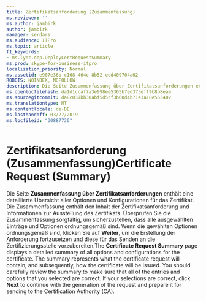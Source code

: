```yaml
---
title: Zertifikatsanforderung (Zusammenfassung)
ms.reviewer: ''
ms.author: jambirk
author: jambirk
manager: serdars
ms.audience: ITPro
ms.topic: article
f1_keywords:
- ms.lync.dep.DeployCertRequestSummary
ms.prod: skype-for-business-itpro
localization_priority: Normal
ms.assetid: e907e36b-c168-464c-8b52-edd409704a02
ROBOTS: NOINDEX, NOFOLLOW
description: Die Seite Zusammenfassung über Zertifikatsanforderungen enthält eine detaillierte Übersicht aller Optionen und Konfigurationen für das Zertifikat. Die Zusammenfassung enthält den Inhalt der Zertifikatsanforderung und Informationen zur Ausstellung des Zertifikats. Überprüfen Sie die Zusammenfassung sorgfältig, um sicherzustellen, dass alle ausgewählten Einträge und Optionen ordnungsgemäß sind. Wenn die gewählten Optionen ordnungsgemäß sind, klicken Sie auf Weiter, um die Erstellung der Anforderung fortzusetzen und diese für das Senden an die Zertifizierungsstelle vorzubereiten.
ms.openlocfilehash: da1d1ccaf7a3e998ee5365b7ed375eff9b8b8eae
ms.sourcegitcommit: da8c037bb30abf5d5cf3b60d4b71e3a10e553402
ms.translationtype: MT
ms.contentlocale: de-DE
ms.lasthandoff: 03/27/2019
ms.locfileid: "30887736"
---
```

# <a name="certificate-request-summary"></a><span data-ttu-id="10696-106">Zertifikatsanforderung (Zusammenfassung)</span><span class="sxs-lookup"><span data-stu-id="10696-106">Certificate Request (Summary)</span></span>
 
<span data-ttu-id="10696-p102">Die Seite **Zusammenfassung über Zertifikatsanforderungen** enthält eine detaillierte Übersicht aller Optionen und Konfigurationen für das Zertifikat. Die Zusammenfassung enthält den Inhalt der Zertifikatsanforderung und Informationen zur Ausstellung des Zertifikats. Überprüfen Sie die Zusammenfassung sorgfältig, um sicherzustellen, dass alle ausgewählten Einträge und Optionen ordnungsgemäß sind. Wenn die gewählten Optionen ordnungsgemäß sind, klicken Sie auf **Weiter**, um die Erstellung der Anforderung fortzusetzen und diese für das Senden an die Zertifizierungsstelle vorzubereiten.</span><span class="sxs-lookup"><span data-stu-id="10696-p102">The **Certificate Request Summary** page displays a detailed summary of all options and configurations for the certificate. The summary represents what the certificate request will contain, and subsequently, how the certificate will be issued. You should carefully review the summary to make sure that all of the entries and options that you selected are correct. If your selections are correct, click **Next** to continue with the generation of the request and prepare it for sending to the Certification Authority (CA).</span></span>
  

